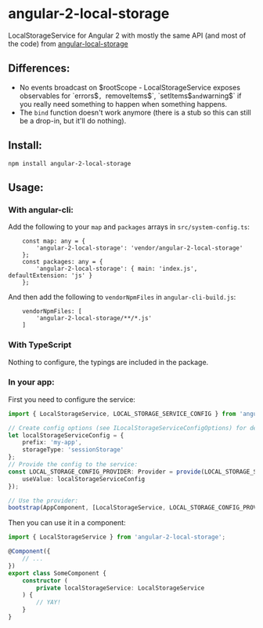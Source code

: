 # angular-2-local-storage

LocalStorageService for Angular 2 with mostly the same API (and most of the code) from [angular-local-storage](https://github.com/grevory/angular-local-storage)

## Differences:

* No events broadcast on $rootScope - LocalStorageService exposes observables for `errors$`, `removeItems$`, `setItems$` and `warning$` if you really need something to happen when something happens.
* The `bind` function doesn't work anymore (there is a stub so this can still be a drop-in, but it'll do nothing).

## Install:

`npm install angular-2-local-storage`

## Usage:

### With angular-cli:

Add the following to your `map` and `packages` arrays in `src/system-config.ts`:
```
    const map: any = {
        'angular-2-local-storage': 'vendor/angular-2-local-storage'
    };
	const packages: any = {
        'angular-2-local-storage': { main: 'index.js', defaultExtension: 'js' }
    };
```

And then add the following to `vendorNpmFiles` in `angular-cli-build.js`:
```
    vendorNpmFiles: [
        'angular-2-local-storage/**/*.js'
    ]
```

### With TypeScript

Nothing to configure, the typings are included in the package.

### In your app:

First you need to configure the service:

```typescript
import { LocalStorageService, LOCAL_STORAGE_SERVICE_CONFIG } from 'angular-2-local-storage';

// Create config options (see ILocalStorageServiceConfigOptions) for deets:
let localStorageServiceConfig = {
    prefix: 'my-app',
    storageType: 'sessionStorage'
};
// Provide the config to the service:
const LOCAL_STORAGE_CONFIG_PROVIDER: Provider = provide(LOCAL_STORAGE_SERVICE_CONFIG, {
    useValue: localStorageServiceConfig
});

// Use the provider:
bootstrap(AppComponent, [LocalStorageService, LOCAL_STORAGE_CONFIG_PROVIDER]);
```

Then you can use it in a component:

```typescript
import { LocalStorageService } from 'angular-2-local-storage';

@Component({
    // ...
})
export class SomeComponent {
    constructor (
        private localStorageService: LocalStorageService
    ) {
        // YAY!
    }
}

```
